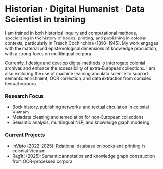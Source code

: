 # Historian · Digital Humanist · Data Scientist in training
I am trained in both historical inquiry and computational methods, specializing in the history of books, printing, and publishing in colonial contexts, particularly in French Cochinchina (1890–1945). My work engages with the material and epistemological dimensions of knowledge production, with a strong focus on multilingual corpora.

Currently, I design and develop digital methods to interrogate colonial archives and enhance the accessibility of extra-European collections. I am also exploring the use of machine learning and data science to support semantic enrichment, OCR correction, and data extraction from complex textual corpora.

### Research Focus
- Book history, publishing networks, and textual circulation in colonial Vietnam
- Metadata cleaning and remediation for non-European collections
- Semantic analysis, multilingual NLP, and knowledge graph modeling

### Current Projects
- InVisto (2022–2025): Relational database on books and printing in colonial Vietnam
- Rag’it! (2025): Semantic annotation and knowledge graph construction from OCR-processed corpora

